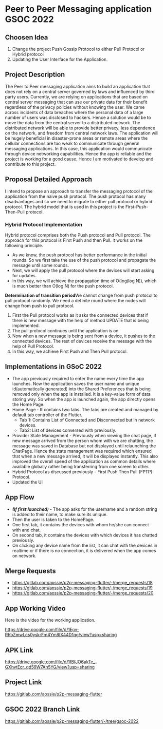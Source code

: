 # Peer to Peer Messaging application GSOC 2022

## Choosen Idea
1) Change the project Push Gossip Protocol to either Pull Protocol or Hybrid protocol
2) Updating the User Interface for the Application.

## Project Description
The Peer to Peer messaging application aims to build an application that does not rely on a central server governed by laws and influenced by third party users. Currently, we are relying on applications that are based on central server messaging that can use our private data for their benefit regardless of the privacy policies without knowing the user. We came across incidents of data breaches where the personal data of a large number of users was disclosed to hackers. Hence a solution would be to move the data from the central server to a distributed network. The distributed network will be able to provide better privacy, less dependence on the network, and freedom from central network laws.
The application will be hugely beneficial in disaster-prone areas or remote areas where the cellular connections are too weak to communicate through general messaging applications. In this case, this application would communicate through device networking capabilities. Hence the app is reliable and the project is working for a good cause. Hence I am motivated to develop and contribute to this project. 

## Proposal Detailed Approach
I intend to propose an approach to transfer the messaging protocol of the application from the naive push protocol. The push protocol has many disadvantages and so we need to migrate to either pull protocol or hybrid protocol. The hybrid model that is used in this project is the First-Push-Then-Pull protocol.

### Hybrid Protocol Implementation
Hybrid protocol comprises both the Push protocol and Pull protocol. The approach for this protocol is First Push and then Pull. It works on the following principle.
- As we know, the push protocol has better performance in the initial rounds. So we first take the use of the push protocol and propagate the message until some rounds.
- Next, we will apply the pull protocol where the devices will start asking for updates.
- In this way, we will achieve the propagation time of O(log(log N)), which is much better than O(log N) for the push protocol.

**Determination of transition period**We cannot change from push protocol to pull protocol randomly. We need a definite round where the nodes will change from push to pull protocol. 
1) First the Pull protocol works as it asks the connected devices that if there is new message with the help of method UPDATE that is being implemented.
2) The pull protocol continues until the application is on.
3) Now when a new message is being sent from a device, it pushes to the connected devices. The rest of devices receive the message with the help of Pull Protocol.
4) In this way, we achieve First Push and Then Pull protocol.

## Implementations in GSoC 2022
- The app previously required to enter the name every time the app launches. 
Now the application saves the user name and unique id(automatically generated) into the Shared Preferences that is being removed only when the app is installed. It is a key-value form of data storing way. So when the app is launched again, the app directly opens the Home Page.
- Home Page - It contains two tabs. The tabs are created and managed by default tab controller of the Flutter. 
    - Tab 1: Contains List of Connected and Disconnected but in network devices.
    - Tab2: List of devices conversed with previously.
- Provider State Management - Previously when viewing the chat page, if new message arrived from the person whom with we are chatting, the message was saved in Database but not displayed until relaunching the ChatPage. Hence the state management was required which ensured that when a new message arrived, it will be displayed instantly. This also improved the overall speed of the application as common details where available globally rather being transferring from one screen to other.
- Hybrid Protocol as discussed previously - First Push Then Pull (FPTP) Protocol.
- Updated the UI

## App Flow 
- ***(If first launched)*** - The app asks for the username and a random string is added to their name, to make sure its unique.
- Then the user is taken to the HomePage.
- One first tab, it contains the devices with whom he/she can connect with and chat.
- On second tab, it contains the devices with which devices it has chatted previously.
- On clicking any device name from the list, it can chat with the devices in realtime or if there is no connection, it is delivered when the app comes on network.

## Merge Requests
- https://gitlab.com/aossie/p2p-messaging-flutter/-/merge_requests/18
- https://gitlab.com/aossie/p2p-messaging-flutter/-/merge_requests/19
- https://gitlab.com/aossie/p2p-messaging-flutter/-/merge_requests/20

## App Working Video
Here is the video for the working application.

https://drive.google.com/file/d/1Egv-RhbZmwLcs0yskrFm4Ym8IX44D1qg/view?usp=sharing

## APK Link
https://drive.google.com/file/d/1fBfJO6akTe_-GXhvtEcr_qd59W7Ah5YG/view?usp=sharing

## Project Link
https://gitlab.com/aossie/p2p-messaging-flutter

## GSOC 2022 Branch Link
https://gitlab.com/aossie/p2p-messaging-flutter/-/tree/gsoc-2022
